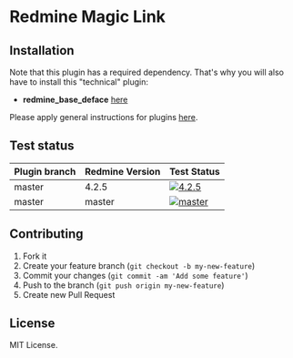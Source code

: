 Redmine Magic Link
======================



## Installation

Note that this plugin has a required dependency. That's why you will also have to install this "technical" plugin:
* **redmine_base_deface** [here](https://github.com/jbbarth/redmine_base_deface)

Please apply general instructions for plugins [here](http://www.redmine.org/wiki/redmine/Plugins).

## Test status

|Plugin branch| Redmine Version   | Test Status      |
|-------------|-------------------|------------------|
|master       | 4.2.5             | [![4.2.5][1]][5] |
|master       | master            | [![master][2]][5]|

[1]: https://github.com/nanego/redmine_magic_link/actions/workflows/4_2_5.yml/badge.svg
[2]: https://github.com/nanego/redmine_magic_link/actions/workflows/master.yml/badge.svg
[5]: https://github.com/nanego/redmine_magic_link/actions

## Contributing

1. Fork it
2. Create your feature branch (`git checkout -b my-new-feature`)
3. Commit your changes (`git commit -am 'Add some feature'`)
4. Push to the branch (`git push origin my-new-feature`)
5. Create new Pull Request

## License
MIT License.
